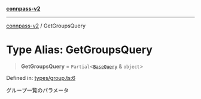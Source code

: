 [**connpass-v2**](../README.md)

***

[connpass-v2](../globals.md) / GetGroupsQuery

# Type Alias: GetGroupsQuery

> **GetGroupsQuery** = `Partial`\<[`BaseQuery`](BaseQuery.md) & `object`\>

Defined in: [types/group.ts:6](https://github.com/ryohidaka/node-connpass/blob/3b8143bd38fb6f71640f8b4640bd0b7d3330fd98/src/types/group.ts#L6)

グループ一覧のパラメータ
